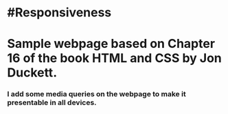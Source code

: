 # #Responsiveness

# Sample webpage based on Chapter 16 of the book HTML and CSS by Jon Duckett.

### I add some media queries on the webpage to make it presentable in all devices. 
